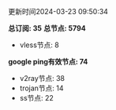 更新时间2024-03-23 09:50:34

**总订阅: 35**
**总节点: 5794**
- vless节点: 8

**google ping有效节点: 74**
- v2ray节点: 38
- trojan节点: 14
- ss节点: 22
